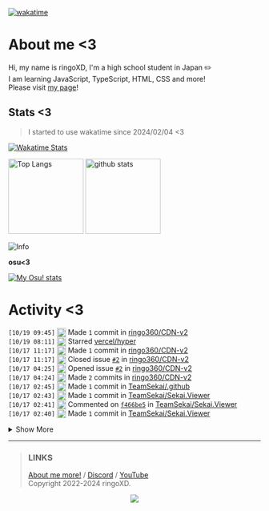 [![wakatime](https://wakatime.com/badge/user/018d71ab-3f96-48fe-973b-2f7b3d50ecc9.svg)](https://wakatime.com/@018d71ab-3f96-48fe-973b-2f7b3d50ecc9)

# About me <3
<!--
<a href="https://ringoxd.pages.dev"><img src="https://avatars.githubusercontent.com/u/105296365" align="right"></a>
-->

Hi, my name is ringoXD, I'm a high school student in Japan ✏️<br>
I am learning JavaScript, TypeScript, HTML, CSS and more!<br>
Please visit [my page](https://ringoxd.dev/)!

## Stats <3


> I started to use wakatime since 2024/02/04 <3

[![Wakatime Stats](https://github-readme-stats.vercel.app/api/wakatime?username=ringo360&layout=compact&theme=tokyonight)](https://wakatime.com/@ringo360)

<p align="left"> 
  <img alt="Top Langs" height="150px" src="https://github-readme-stats.vercel.app/api/top-langs/?username=ringo360&layout=compact&count_private=true&show_icons=true&theme=tokyonight&custom_title=Used%20Languages!" />
  <img alt="github stats" height="150px" src="https://github-readme-stats.vercel.app/api?username=ringo360&count_private=true&show_icons=true&show_icons=true&theme=tokyonight&custom_title=My%20stats%20<3" />
</p>

![Info](http://github-profile-summary-cards.vercel.app/api/cards/profile-details?username=ringo360&theme=tokyonight)


**osu<3**

[![My Osu! stats](https://osu-sig.vercel.app/card?user=P360Rythm&mode=std&lang=en&blur=6&animation=true&hue=307&mini=true)](https://osu.ppy.sh/users/24734251/)

<!--[![Github activity graph](https://github-readme-activity-graph.vercel.app/graph?username=ringo360&bg_color=000024&color=00ff00&line=8080ff&point=d0d0ff&area=true&hide_border=true)](https://github.com/ashutosh00710/github-readme-activity-graph)-->
<!--[![github-chart](https://github-chart.vercel.app/api?user=ringo360)]-->

# Activity <3
<!--START_SECTION:activity-->
`[10/19 09:45]` <img alt="📝" src="https://github.com/cheesits456/github-activity-readme/raw/master/icons/commit.png" align="top" height="18"> Made `1` commit in [ringo360/CDN-v2](https://github.com/ringo360/CDN-v2)  
`[10/19 08:11]` <img alt="⭐" src="https://github.com/cheesits456/github-activity-readme/raw/master/icons/star.png" align="top" height="18"> Starred [vercel/hyper](https://github.com/vercel/hyper)  
`[10/17 11:17]` <img alt="📝" src="https://github.com/cheesits456/github-activity-readme/raw/master/icons/commit.png" align="top" height="18"> Made `1` commit in [ringo360/CDN-v2](https://github.com/ringo360/CDN-v2)  
`[10/17 11:17]` <img alt="❗️" src="https://github.com/cheesits456/github-activity-readme/raw/master/icons/issue.png" align="top" height="18"> Closed issue [`#2`](https://github.com//ringo360/CDN-v2/issues/2 'init.tsをつくる') in [ringo360/CDN-v2](https://github.com/ringo360/CDN-v2)  
`[10/17 04:25]` <img alt="❗️" src="https://github.com/cheesits456/github-activity-readme/raw/master/icons/issue.png" align="top" height="18"> Opened issue [`#2`](https://github.com//ringo360/CDN-v2/issues/2 'init.tsをつくる') in [ringo360/CDN-v2](https://github.com/ringo360/CDN-v2)  
`[10/17 04:24]` <img alt="📝" src="https://github.com/cheesits456/github-activity-readme/raw/master/icons/commit.png" align="top" height="18"> Made `2` commits in [ringo360/CDN-v2](https://github.com/ringo360/CDN-v2)  
`[10/17 02:45]` <img alt="📝" src="https://github.com/cheesits456/github-activity-readme/raw/master/icons/commit.png" align="top" height="18"> Made `1` commit in [TeamSekai/.github](https://github.com/TeamSekai/.github)  
`[10/17 02:43]` <img alt="📝" src="https://github.com/cheesits456/github-activity-readme/raw/master/icons/commit.png" align="top" height="18"> Made `1` commit in [TeamSekai/Sekai.Viewer](https://github.com/TeamSekai/Sekai.Viewer)  
`[10/17 02:41]` <img alt="🗣" src="https://github.com/cheesits456/github-activity-readme/raw/master/icons/comment.png" align="top" height="18"> Commented on [`f466be5`](https://github.com/TeamSekai/Sekai.Viewer/commit/f466be5edaba4c9e93a551bbd6208deb0ba2e4c4#commitcomment-148034846) in [TeamSekai/Sekai.Viewer](https://github.com/TeamSekai/Sekai.Viewer)  
`[10/17 02:40]` <img alt="📝" src="https://github.com/cheesits456/github-activity-readme/raw/master/icons/commit.png" align="top" height="18"> Made `1` commit in [TeamSekai/Sekai.Viewer](https://github.com/TeamSekai/Sekai.Viewer)  

<details><summary>Show More</summary>

`[10/17 02:36]` <img alt="📝" src="https://github.com/cheesits456/github-activity-readme/raw/master/icons/commit.png" align="top" height="18"> Made `1` commit in [TeamSekai/Sekai.Explode](https://github.com/TeamSekai/Sekai.Explode)  
`[10/16 01:40]` <img alt="❗️" src="https://github.com/cheesits456/github-activity-readme/raw/master/icons/issue.png" align="top" height="18"> Opened issue [`#1`](https://github.com//ringo360/CDN-v2/issues/1 'offsetの追加') in [ringo360/CDN-v2](https://github.com/ringo360/CDN-v2)  
`[10/15 10:03]` <img alt="➕" src="https://github.com/cheesits456/github-activity-readme/raw/master/icons/create-repo.png" align="top" height="18"> Created repository [ringo360/web-player](https://github.com/ringo360/web-player)  
`[10/15 10:03]` <img alt="📂" src="https://github.com/cheesits456/github-activity-readme/raw/master/icons/create-branch.png" align="top" height="18"> Created branch [`main`](https://github.com/ringo360/web-player/tree/main) in [ringo360/web-player](https://github.com/ringo360/web-player)  
`[10/15 08:14]` <img alt="📝" src="https://github.com/cheesits456/github-activity-readme/raw/master/icons/commit.png" align="top" height="18"> Made `6` commits in [ringo360/canvas-asobi](https://github.com/ringo360/canvas-asobi)  
`[10/14 23:48]` <img alt="⭐" src="https://github.com/cheesits456/github-activity-readme/raw/master/icons/star.png" align="top" height="18"> Starred [takejohn/aiscript-engine](https://github.com/takejohn/aiscript-engine)  
`[10/12 12:20]` <img alt="📝" src="https://github.com/cheesits456/github-activity-readme/raw/master/icons/commit.png" align="top" height="18"> Made `2` commits in [ringo360/1kb](https://github.com/ringo360/1kb)  
`[10/12 11:59]` <img alt="➕" src="https://github.com/cheesits456/github-activity-readme/raw/master/icons/create-repo.png" align="top" height="18"> Created repository [ringo360/1kb](https://github.com/ringo360/1kb)  
`[10/12 11:59]` <img alt="📂" src="https://github.com/cheesits456/github-activity-readme/raw/master/icons/create-branch.png" align="top" height="18"> Created branch [`main`](https://github.com/ringo360/1kb/tree/main) in [ringo360/1kb](https://github.com/ringo360/1kb)  
`[10/12 06:18]` <img alt="⭐" src="https://github.com/cheesits456/github-activity-readme/raw/master/icons/star.png" align="top" height="18"> Starred [iiordanov/remote-desktop-clients](https://github.com/iiordanov/remote-desktop-clients)  
`[10/11 09:19]` <img alt="⭐" src="https://github.com/cheesits456/github-activity-readme/raw/master/icons/star.png" align="top" height="18"> Starred [addi00000/empyrean](https://github.com/addi00000/empyrean)  
`[10/11 00:57]` <img alt="⭐" src="https://github.com/cheesits456/github-activity-readme/raw/master/icons/star.png" align="top" height="18"> Starred [yt-dlp/yt-dlp](https://github.com/yt-dlp/yt-dlp)  
`[10/10 05:24]` <img alt="➕" src="https://github.com/cheesits456/github-activity-readme/raw/master/icons/create-repo.png" align="top" height="18"> Created repository [ringo360/isSafeURL](https://github.com/ringo360/isSafeURL)  
`[10/10 05:24]` <img alt="📂" src="https://github.com/cheesits456/github-activity-readme/raw/master/icons/create-branch.png" align="top" height="18"> Created branch [`main`](https://github.com/ringo360/isSafeURL/tree/main) in [ringo360/isSafeURL](https://github.com/ringo360/isSafeURL)  
`[10/10 05:23]` <img alt="⭐" src="https://github.com/cheesits456/github-activity-readme/raw/master/icons/star.png" align="top" height="18"> Starred [ccbikai/loooooooooooooooooooooooooooooooooooooooooooooooooooooooooooooo.ong](https://github.com/ccbikai/loooooooooooooooooooooooooooooooooooooooooooooooooooooooooooooo.ong)  
`[10/08 08:10]` <img alt="📝" src="https://github.com/cheesits456/github-activity-readme/raw/master/icons/commit.png" align="top" height="18"> Made `6` commits in [ringo360/canvas-asobi](https://github.com/ringo360/canvas-asobi)  
`[10/08 07:07]` <img alt="📂" src="https://github.com/cheesits456/github-activity-readme/raw/master/icons/create-branch.png" align="top" height="18"> Created branch [`main`](https://github.com/ringo360/canvas-asobi/tree/main) in [ringo360/canvas-asobi](https://github.com/ringo360/canvas-asobi)  
`[10/08 07:07]` <img alt="➕" src="https://github.com/cheesits456/github-activity-readme/raw/master/icons/create-repo.png" align="top" height="18"> Created repository [ringo360/canvas-asobi](https://github.com/ringo360/canvas-asobi)  
`[10/08 05:15]` <img alt="⭐" src="https://github.com/cheesits456/github-activity-readme/raw/master/icons/star.png" align="top" height="18"> Starred [stackblitz/bolt.new](https://github.com/stackblitz/bolt.new)  
`[10/07 23:28]` <img alt="⭐" src="https://github.com/cheesits456/github-activity-readme/raw/master/icons/star.png" align="top" height="18"> Starred [otoneko1102/randplus-buffer](https://github.com/otoneko1102/randplus-buffer)  
`[10/06 11:29]` <img alt="📂" src="https://github.com/cheesits456/github-activity-readme/raw/master/icons/create-branch.png" align="top" height="18"> Created branch `main` in <span title="Private Repo">`🔒ringo360/RapidDos`</span>  
`[10/06 11:29]` <img alt="➕" src="https://github.com/cheesits456/github-activity-readme/raw/master/icons/create-repo.png" align="top" height="18"> Created repository <span title="Private Repo">`🔒ringo360/RapidDos`</span>  
`[10/06 09:03]` <img alt="⭐" src="https://github.com/cheesits456/github-activity-readme/raw/master/icons/star.png" align="top" height="18"> Starred [Team-BTMC/osu-radio](https://github.com/Team-BTMC/osu-radio)  
`[10/06 09:03]` <img alt="⭐" src="https://github.com/cheesits456/github-activity-readme/raw/master/icons/star.png" align="top" height="18"> Starred [otoneko1102/discord-userapp](https://github.com/otoneko1102/discord-userapp)  
`[10/05 19:03]` <img alt="📝" src="https://github.com/cheesits456/github-activity-readme/raw/master/icons/commit.png" align="top" height="18"> Made `2` commits in <span title="Private Repo">`🔒TeamSekai/Sekai.Viewer`</span>  
`[10/05 17:50]` <img alt="❗️" src="https://github.com/cheesits456/github-activity-readme/raw/master/icons/issue.png" align="top" height="18"> Closed issue `#1` in <span title="Private Repo">`🔒TeamSekai/Sekai.Viewer`</span>  
`[10/05 17:50]` <img alt="📝" src="https://github.com/cheesits456/github-activity-readme/raw/master/icons/commit.png" align="top" height="18"> Made `3` commits in <span title="Private Repo">`🔒TeamSekai/Sekai.Viewer`</span>  
`[10/05 09:37]` <img alt="📝" src="https://github.com/cheesits456/github-activity-readme/raw/master/icons/commit.png" align="top" height="18"> Made `9` commits in [ringo360/CDN-v2](https://github.com/ringo360/CDN-v2)  
`[10/03 12:42]` <img alt="⭐" src="https://github.com/cheesits456/github-activity-readme/raw/master/icons/star.png" align="top" height="18"> Starred [skick1234/DisTube](https://github.com/skick1234/DisTube)  
`[10/03 04:39]` <img alt="⭐" src="https://github.com/cheesits456/github-activity-readme/raw/master/icons/star.png" align="top" height="18"> Starred [EndstoneMC/endstone](https://github.com/EndstoneMC/endstone)  
`[10/02 12:05]` <img alt="📝" src="https://github.com/cheesits456/github-activity-readme/raw/master/icons/commit.png" align="top" height="18"> Made `2` commits in [ringo360/djs-tutorial](https://github.com/ringo360/djs-tutorial)  
`[10/02 11:24]` <img alt="⭐" src="https://github.com/cheesits456/github-activity-readme/raw/master/icons/star.png" align="top" height="18"> Starred [elviswolcott/seti-icons](https://github.com/elviswolcott/seti-icons)  
`[10/02 10:09]` <img alt="⭐" src="https://github.com/cheesits456/github-activity-readme/raw/master/icons/star.png" align="top" height="18"> Starred [hatoo/oha](https://github.com/hatoo/oha)  
`[10/02 09:27]` <img alt="📝" src="https://github.com/cheesits456/github-activity-readme/raw/master/icons/commit.png" align="top" height="18"> Made `3` commits in [ringo360/Rust-HelloWorld](https://github.com/ringo360/Rust-HelloWorld)  
`[10/02 08:17]` <img alt="📂" src="https://github.com/cheesits456/github-activity-readme/raw/master/icons/create-branch.png" align="top" height="18"> Created branch [`main`](https://github.com/ringo360/Rust-HelloWorld/tree/main) in [ringo360/Rust-HelloWorld](https://github.com/ringo360/Rust-HelloWorld)  
`[10/02 08:17]` <img alt="➕" src="https://github.com/cheesits456/github-activity-readme/raw/master/icons/create-repo.png" align="top" height="18"> Created repository [ringo360/Rust-HelloWorld](https://github.com/ringo360/Rust-HelloWorld)  
`[10/02 07:06]` <img alt="📝" src="https://github.com/cheesits456/github-activity-readme/raw/master/icons/commit.png" align="top" height="18"> Made `3` commits in [ringo360/djs-docs](https://github.com/ringo360/djs-docs)  
`[10/01 11:47]` <img alt="⭐" src="https://github.com/cheesits456/github-activity-readme/raw/master/icons/star.png" align="top" height="18"> Starred [NaeCqde/email-worker-discord](https://github.com/NaeCqde/email-worker-discord)  
`[09/30 04:09]` <img alt="📝" src="https://github.com/cheesits456/github-activity-readme/raw/master/icons/commit.png" align="top" height="18"> Made `3` commits in <span title="Private Repo">`🔒ringo360/Simplest-Dos`</span>  
`[09/30 02:44]` <img alt="➕" src="https://github.com/cheesits456/github-activity-readme/raw/master/icons/create-repo.png" align="top" height="18"> Created repository <span title="Private Repo">`🔒ringo360/Simplest-Dos`</span>  
`[09/30 02:44]` <img alt="📂" src="https://github.com/cheesits456/github-activity-readme/raw/master/icons/create-branch.png" align="top" height="18"> Created branch `main` in <span title="Private Repo">`🔒ringo360/Simplest-Dos`</span>  
`[09/30 01:45]` <img alt="📝" src="https://github.com/cheesits456/github-activity-readme/raw/master/icons/commit.png" align="top" height="18"> Made `3` commits in <span title="Private Repo">`🔒ringo360/Verify`</span>  
`[09/30 00:08]` <img alt="⭐" src="https://github.com/cheesits456/github-activity-readme/raw/master/icons/star.png" align="top" height="18"> Starred [VectorClient/Releases](https://github.com/VectorClient/Releases)  
`[09/29 13:08]` <img alt="⭐" src="https://github.com/cheesits456/github-activity-readme/raw/master/icons/star.png" align="top" height="18"> Starred [ysdragon/StreamBot](https://github.com/ysdragon/StreamBot)  
`[09/26 05:55]` <img alt="⭐" src="https://github.com/cheesits456/github-activity-readme/raw/master/icons/star.png" align="top" height="18"> Starred [TKperson/Nuking-Discord-Server-Bot-Nuke-Bot](https://github.com/TKperson/Nuking-Discord-Server-Bot-Nuke-Bot)  
`[09/25 05:24]` <img alt="⭐" src="https://github.com/cheesits456/github-activity-readme/raw/master/icons/star.png" align="top" height="18"> Starred [VadimBoev/FlappyBird](https://github.com/VadimBoev/FlappyBird)  
`[09/24 14:28]` <img alt="⭐" src="https://github.com/cheesits456/github-activity-readme/raw/master/icons/star.png" align="top" height="18"> Starred [Kolhax/Vape-V4-Crack](https://github.com/Kolhax/Vape-V4-Crack)  
`[09/24 14:11]` <img alt="🗣" src="https://github.com/cheesits456/github-activity-readme/raw/master/icons/comment.png" align="top" height="18"> Commented on [`#1159`](https://github.com//sindresorhus/execa/issues/1159 'How do I fix ERR_PACKAGE_PATH_NOT_EXPORTED ?') in [sindresorhus/execa](https://github.com/sindresorhus/execa)  
`[09/24 14:11]` <img alt="❗️" src="https://github.com/cheesits456/github-activity-readme/raw/master/icons/issue.png" align="top" height="18"> Closed issue [`#1159`](https://github.com//sindresorhus/execa/issues/1159 'How do I fix ERR_PACKAGE_PATH_NOT_EXPORTED ?') in [sindresorhus/execa](https://github.com/sindresorhus/execa)  
`[09/24 14:09]` <img alt="📝" src="https://github.com/cheesits456/github-activity-readme/raw/master/icons/commit.png" align="top" height="18"> Made `1` commit in [ringo360/exec-trigger](https://github.com/ringo360/exec-trigger)  
`[09/24 06:57]` <img alt="📝" src="https://github.com/cheesits456/github-activity-readme/raw/master/icons/commit.png" align="top" height="18"> Made `1` commit in [ringo360/wakeup-and-sleep-frontend](https://github.com/ringo360/wakeup-and-sleep-frontend)  
`[09/23 15:33]` <img alt="📝" src="https://github.com/cheesits456/github-activity-readme/raw/master/icons/commit.png" align="top" height="18"> Made `3` commits in <span title="Private Repo">`🔒ringo360/Verify`</span>  
`[09/23 14:06]` <img alt="🗣" src="https://github.com/cheesits456/github-activity-readme/raw/master/icons/comment.png" align="top" height="18"> Commented on [`#1159`](https://github.com//sindresorhus/execa/issues/1159 'How do I fix ERR_PACKAGE_PATH_NOT_EXPORTED ?') in [sindresorhus/execa](https://github.com/sindresorhus/execa)  
`[09/23 02:10]` <img alt="⭐" src="https://github.com/cheesits456/github-activity-readme/raw/master/icons/star.png" align="top" height="18"> Starred [hUwUtao/Iris](https://github.com/hUwUtao/Iris)  
`[09/23 02:01]` <img alt="🗣" src="https://github.com/cheesits456/github-activity-readme/raw/master/icons/comment.png" align="top" height="18"> Commented on [`#1159`](https://github.com//sindresorhus/execa/issues/1159 'How do I fix ERR_PACKAGE_PATH_NOT_EXPORTED ?') in [sindresorhus/execa](https://github.com/sindresorhus/execa)  
`[09/22 16:35]` <img alt="📝" src="https://github.com/cheesits456/github-activity-readme/raw/master/icons/commit.png" align="top" height="18"> Made `1` commit in <span title="Private Repo">`🔒ringo360/Verify`</span>  
`[09/22 07:14]` <img alt="❗️" src="https://github.com/cheesits456/github-activity-readme/raw/master/icons/issue.png" align="top" height="18"> Opened issue [`#1159`](https://github.com//sindresorhus/execa/issues/1159 'How to fix ERR_PACKAGE_PATH_NOT_EXPORTED ?') in [sindresorhus/execa](https://github.com/sindresorhus/execa)  
`[09/22 07:09]` <img alt="📝" src="https://github.com/cheesits456/github-activity-readme/raw/master/icons/commit.png" align="top" height="18"> Made `2` commits in <span title="Private Repo">`🔒ringo360/exec-trigger`</span>  
`[09/22 06:04]` <img alt="⭐" src="https://github.com/cheesits456/github-activity-readme/raw/master/icons/star.png" align="top" height="18"> Starred [sindresorhus/execa](https://github.com/sindresorhus/execa)  
`[09/22 03:59]` <img alt="📂" src="https://github.com/cheesits456/github-activity-readme/raw/master/icons/create-branch.png" align="top" height="18"> Created branch [`master`](https://github.com/ringo360/djs-docs/tree/master) in [ringo360/djs-docs](https://github.com/ringo360/djs-docs)  
`[09/22 03:59]` <img alt="➕" src="https://github.com/cheesits456/github-activity-readme/raw/master/icons/create-repo.png" align="top" height="18"> Created repository [ringo360/djs-docs](https://github.com/ringo360/djs-docs)  
`[09/21 14:13]` <img alt="📂" src="https://github.com/cheesits456/github-activity-readme/raw/master/icons/create-branch.png" align="top" height="18"> Created branch `master` in <span title="Private Repo">`🔒ringo360/exec-trigger`</span>  
`[09/21 14:11]` <img alt="➕" src="https://github.com/cheesits456/github-activity-readme/raw/master/icons/create-repo.png" align="top" height="18"> Created repository <span title="Private Repo">`🔒ringo360/exec-trigger`</span>  
`[09/21 13:57]` <img alt="📂" src="https://github.com/cheesits456/github-activity-readme/raw/master/icons/create-branch.png" align="top" height="18"> Created branch [`feature/discord-notify`](https://github.com/ringo360/f5si-autoupdater/tree/feature/discord-notify) in [ringo360/f5si-autoupdater](https://github.com/ringo360/f5si-autoupdater)  
`[09/21 13:57]` <img alt="❗️" src="https://github.com/cheesits456/github-activity-readme/raw/master/icons/issue.png" align="top" height="18"> Opened issue [`#2`](https://github.com//ringo360/f5si-autoupdater/issues/2 'Discordへの通知') in [ringo360/f5si-autoupdater](https://github.com/ringo360/f5si-autoupdater)  
`[09/21 13:56]` <img alt="📂" src="https://github.com/cheesits456/github-activity-readme/raw/master/icons/create-branch.png" align="top" height="18"> Created branch [`feature/send-req`](https://github.com/ringo360/f5si-autoupdater/tree/feature/send-req) in [ringo360/f5si-autoupdater](https://github.com/ringo360/f5si-autoupdater)  
`[09/21 13:55]` <img alt="❗️" src="https://github.com/cheesits456/github-activity-readme/raw/master/icons/issue.png" align="top" height="18"> Opened issue [`#1`](https://github.com//ringo360/f5si-autoupdater/issues/1 '(私的利用のための)外部サーバーとの連携') in [ringo360/f5si-autoupdater](https://github.com/ringo360/f5si-autoupdater)  
`[09/21 13:53]` <img alt="📝" src="https://github.com/cheesits456/github-activity-readme/raw/master/icons/commit.png" align="top" height="18"> Made `5` commits in [ringo360/f5si-autoupdater](https://github.com/ringo360/f5si-autoupdater)  
`[09/20 08:57]` <img alt="📂" src="https://github.com/cheesits456/github-activity-readme/raw/master/icons/create-branch.png" align="top" height="18"> Created branch [`main`](https://github.com/ringo360/ifconfig-edge/tree/main) in [ringo360/ifconfig-edge](https://github.com/ringo360/ifconfig-edge)  
`[09/20 08:57]` <img alt="➕" src="https://github.com/cheesits456/github-activity-readme/raw/master/icons/create-repo.png" align="top" height="18"> Created repository [ringo360/ifconfig-edge](https://github.com/ringo360/ifconfig-edge)  
`[09/19 13:18]` <img alt="⭐" src="https://github.com/cheesits456/github-activity-readme/raw/master/icons/star.png" align="top" height="18"> Starred [arkenfox/user.js](https://github.com/arkenfox/user.js)  
`[09/19 09:23]` <img alt="➕" src="https://github.com/cheesits456/github-activity-readme/raw/master/icons/create-repo.png" align="top" height="18"> Created repository [ringo360/f5si-autoupdater](https://github.com/ringo360/f5si-autoupdater)  
`[09/19 09:23]` <img alt="📂" src="https://github.com/cheesits456/github-activity-readme/raw/master/icons/create-branch.png" align="top" height="18"> Created branch [`main`](https://github.com/ringo360/f5si-autoupdater/tree/main) in [ringo360/f5si-autoupdater](https://github.com/ringo360/f5si-autoupdater)  
`[09/19 08:07]` <img alt="⭐" src="https://github.com/cheesits456/github-activity-readme/raw/master/icons/star.png" align="top" height="18"> Starred [NixOS/nixpkgs](https://github.com/NixOS/nixpkgs)  
`[09/19 07:41]` <img alt="📝" src="https://github.com/cheesits456/github-activity-readme/raw/master/icons/commit.png" align="top" height="18"> Made `1` commit in [ringo360/wakeup-and-sleep-frontend](https://github.com/ringo360/wakeup-and-sleep-frontend)  
`[09/19 00:01]` <img alt="⭐" src="https://github.com/cheesits456/github-activity-readme/raw/master/icons/star.png" align="top" height="18"> Starred [mirielnet/lisna-web](https://github.com/mirielnet/lisna-web)  
`[09/18 23:16]` <img alt="⭐" src="https://github.com/cheesits456/github-activity-readme/raw/master/icons/star.png" align="top" height="18"> Starred [leerob/next-saas-starter](https://github.com/leerob/next-saas-starter)  
`[09/16 07:20]` <img alt="📝" src="https://github.com/cheesits456/github-activity-readme/raw/master/icons/commit.png" align="top" height="18"> Made `6` commits in [ringo360/wakeup-and-sleep-frontend](https://github.com/ringo360/wakeup-and-sleep-frontend)  
`[09/16 04:39]` <img alt="📝" src="https://github.com/cheesits456/github-activity-readme/raw/master/icons/commit.png" align="top" height="18"> Made `3` commits in [ringo360/latency-test](https://github.com/ringo360/latency-test)  
`[09/15 17:41]` <img alt="📂" src="https://github.com/cheesits456/github-activity-readme/raw/master/icons/create-branch.png" align="top" height="18"> Created branch [`master`](https://github.com/ringo360/latency-test/tree/master) in [ringo360/latency-test](https://github.com/ringo360/latency-test)  
`[09/15 17:41]` <img alt="➕" src="https://github.com/cheesits456/github-activity-readme/raw/master/icons/create-repo.png" align="top" height="18"> Created repository [ringo360/latency-test](https://github.com/ringo360/latency-test)  
`[09/15 10:44]` <img alt="📝" src="https://github.com/cheesits456/github-activity-readme/raw/master/icons/commit.png" align="top" height="18"> Made `1` commit in <span title="Private Repo">`🔒ringo360/Quick-VCNuker`</span>  
`[09/15 09:23]` <img alt="📂" src="https://github.com/cheesits456/github-activity-readme/raw/master/icons/create-branch.png" align="top" height="18"> Created branch `main` in <span title="Private Repo">`🔒ringo360/Quick-VCNuker`</span>  
`[09/15 09:23]` <img alt="➕" src="https://github.com/cheesits456/github-activity-readme/raw/master/icons/create-repo.png" align="top" height="18"> Created repository <span title="Private Repo">`🔒ringo360/Quick-VCNuker`</span>  
`[09/15 07:26]` <img alt="📂" src="https://github.com/cheesits456/github-activity-readme/raw/master/icons/create-branch.png" align="top" height="18"> Created branch `master` in <span title="Private Repo">`🔒TeamOasisMC/Website`</span>  
`[09/15 07:26]` <img alt="➕" src="https://github.com/cheesits456/github-activity-readme/raw/master/icons/create-repo.png" align="top" height="18"> Created repository <span title="Private Repo">`🔒TeamOasisMC/Website`</span>  
`[09/15 07:25]` <img alt="📝" src="https://github.com/cheesits456/github-activity-readme/raw/master/icons/commit.png" align="top" height="18"> Made `1` commit in [ringo360/Java_tamesi](https://github.com/ringo360/Java_tamesi)  
`[09/14 23:43]` <img alt="⭐" src="https://github.com/cheesits456/github-activity-readme/raw/master/icons/star.png" align="top" height="18"> Starred [DevLeoko/AdvancedBan](https://github.com/DevLeoko/AdvancedBan)  
`[09/14 23:36]` <img alt="⭐" src="https://github.com/cheesits456/github-activity-readme/raw/master/icons/star.png" align="top" height="18"> Starred [TheNewEconomy/EconomyCore](https://github.com/TheNewEconomy/EconomyCore)  
`[09/14 07:01]` <img alt="🗣" src="https://github.com/cheesits456/github-activity-readme/raw/master/icons/comment.png" align="top" height="18"> Commented on [`#459`](https://github.com//shalldie/vscode-background/issues/459 '[Bug Report] 最新的code-insider 1.94.0中，插件失效') in [shalldie/vscode-background](https://github.com/shalldie/vscode-background)  
`[09/13 00:18]` <img alt="⭐" src="https://github.com/cheesits456/github-activity-readme/raw/master/icons/star.png" align="top" height="18"> Starred [reklamajansimiz/diep.io-hacks-cheats-mods](https://github.com/reklamajansimiz/diep.io-hacks-cheats-mods)  
`[09/13 00:01]` <img alt="⭐" src="https://github.com/cheesits456/github-activity-readme/raw/master/icons/star.png" align="top" height="18"> Starred [Walkoud/raidbotdiscord](https://github.com/Walkoud/raidbotdiscord)  
`[09/12 09:55]` <img alt="📝" src="https://github.com/cheesits456/github-activity-readme/raw/master/icons/commit.png" align="top" height="18"> Made `4` commits in <span title="Private Repo">`🔒ringo360/selfbot`</span>  
`[09/12 08:10]` <img alt="📝" src="https://github.com/cheesits456/github-activity-readme/raw/master/icons/commit.png" align="top" height="18"> Made `3` commits in [ringo360/wakeup-and-sleep-frontend](https://github.com/ringo360/wakeup-and-sleep-frontend)  
`[09/12 06:51]` <img alt="🗣" src="https://github.com/cheesits456/github-activity-readme/raw/master/icons/comment.png" align="top" height="18"> Commented on [`#7`](https://github.com//ringo360/wakeup-and-sleep-frontend/issues/7 '睡眠時間の目標を決められるようにする') in [ringo360/wakeup-and-sleep-frontend](https://github.com/ringo360/wakeup-and-sleep-frontend)  
`[09/12 06:51]` <img alt="❗️" src="https://github.com/cheesits456/github-activity-readme/raw/master/icons/issue.png" align="top" height="18"> Closed issue [`#7`](https://github.com//ringo360/wakeup-and-sleep-frontend/issues/7 '睡眠時間の目標を決められるようにする') in [ringo360/wakeup-and-sleep-frontend](https://github.com/ringo360/wakeup-and-sleep-frontend)  
`[09/12 06:51]` <img alt="❗️" src="https://github.com/cheesits456/github-activity-readme/raw/master/icons/issue.png" align="top" height="18"> Opened issue [`#10`](https://github.com//ringo360/wakeup-and-sleep-frontend/issues/10 'コード整理') in [ringo360/wakeup-and-sleep-frontend](https://github.com/ringo360/wakeup-and-sleep-frontend)  
`[09/12 06:47]` <img alt="📝" src="https://github.com/cheesits456/github-activity-readme/raw/master/icons/commit.png" align="top" height="18"> Made `1` commit in [ringo360/wakeup-and-sleep-frontend](https://github.com/ringo360/wakeup-and-sleep-frontend)  
`[09/12 00:27]` <img alt="❗️" src="https://github.com/cheesits456/github-activity-readme/raw/master/icons/issue.png" align="top" height="18"> Opened issue `#2` in <span title="Private Repo">`🔒ringo360/selfbot`</span>  
`[09/12 00:26]` <img alt="❗️" src="https://github.com/cheesits456/github-activity-readme/raw/master/icons/issue.png" align="top" height="18"> Opened issue `#1` in <span title="Private Repo">`🔒ringo360/selfbot`</span>  
`[09/12 00:09]` <img alt="⭐" src="https://github.com/cheesits456/github-activity-readme/raw/master/icons/star.png" align="top" height="18"> Starred [defineprogramming/phindapidocs](https://github.com/defineprogramming/phindapidocs)  
`[09/11 12:00]` <img alt="📝" src="https://github.com/cheesits456/github-activity-readme/raw/master/icons/commit.png" align="top" height="18"> Made `3` commits in <span title="Private Repo">`🔒ringo360/blog`</span>  
`[09/10 09:48]` <img alt="📂" src="https://github.com/cheesits456/github-activity-readme/raw/master/icons/create-branch.png" align="top" height="18"> Created branch [`master`](https://github.com/ringo360/Java_tamesi/tree/master) in [ringo360/Java_tamesi](https://github.com/ringo360/Java_tamesi)  
`[09/10 09:48]` <img alt="➕" src="https://github.com/cheesits456/github-activity-readme/raw/master/icons/create-repo.png" align="top" height="18"> Created repository [ringo360/Java_tamesi](https://github.com/ringo360/Java_tamesi)  
`[09/10 08:02]` <img alt="📝" src="https://github.com/cheesits456/github-activity-readme/raw/master/icons/commit.png" align="top" height="18"> Made `8` commits in [ringo360/wakeup-and-sleep-frontend](https://github.com/ringo360/wakeup-and-sleep-frontend)  
`[09/09 12:32]` <img alt="🗣" src="https://github.com/cheesits456/github-activity-readme/raw/master/icons/comment.png" align="top" height="18"> Commented on [`#6`](https://github.com//ringo360/wakeup-and-sleep-frontend/issues/6 '誤った操作の取り消し') in [ringo360/wakeup-and-sleep-frontend](https://github.com/ringo360/wakeup-and-sleep-frontend)  
`[09/09 12:32]` <img alt="❗️" src="https://github.com/cheesits456/github-activity-readme/raw/master/icons/issue.png" align="top" height="18"> Closed issue [`#6`](https://github.com//ringo360/wakeup-and-sleep-frontend/issues/6 '誤った操作の取り消し') in [ringo360/wakeup-and-sleep-frontend](https://github.com/ringo360/wakeup-and-sleep-frontend)  
`[09/09 12:32]` <img alt="❗️" src="https://github.com/cheesits456/github-activity-readme/raw/master/icons/issue.png" align="top" height="18"> Closed issue [`#9`](https://github.com//ringo360/wakeup-and-sleep-frontend/issues/9 '起床・睡眠・朝食ボタンを用意する + 手動で日付を入力可能にする') in [ringo360/wakeup-and-sleep-frontend](https://github.com/ringo360/wakeup-and-sleep-frontend)  
`[09/09 11:26]` <img alt="❗️" src="https://github.com/cheesits456/github-activity-readme/raw/master/icons/issue.png" align="top" height="18"> Closed issue [`#8`](https://github.com//ringo360/wakeup-and-sleep-frontend/issues/8 '朝食のチェックボックス+コメント') in [ringo360/wakeup-and-sleep-frontend](https://github.com/ringo360/wakeup-and-sleep-frontend)  
`[09/09 11:26]` <img alt="📝" src="https://github.com/cheesits456/github-activity-readme/raw/master/icons/commit.png" align="top" height="18"> Made `1` commit in [ringo360/wakeup-and-sleep-frontend](https://github.com/ringo360/wakeup-and-sleep-frontend)  
`[09/09 06:25]` <img alt="❗️" src="https://github.com/cheesits456/github-activity-readme/raw/master/icons/issue.png" align="top" height="18"> Opened issue [`#14`](https://github.com//ringo360/wakeup-and-sleep-app/issues/14 'GET /v1/sleepで渡すデータをサーバーサイドで処理する') in [ringo360/wakeup-and-sleep-app](https://github.com/ringo360/wakeup-and-sleep-app)  
`[09/09 02:11]` <img alt="🗣" src="https://github.com/cheesits456/github-activity-readme/raw/master/icons/comment.png" align="top" height="18"> Commented on [`#8`](https://github.com//ringo360/wakeup-and-sleep-frontend/issues/8 '朝食のチェックボックス+コメント') in [ringo360/wakeup-and-sleep-frontend](https://github.com/ringo360/wakeup-and-sleep-frontend)  
`[09/09 02:11]` <img alt="🗣" src="https://github.com/cheesits456/github-activity-readme/raw/master/icons/comment.png" align="top" height="18"> Commented on [`#8`](https://github.com//ringo360/wakeup-and-sleep-frontend/issues/8 '朝食のチェックボックス+コメント') in [ringo360/wakeup-and-sleep-frontend](https://github.com/ringo360/wakeup-and-sleep-frontend)  
`[09/08 07:47]` <img alt="📝" src="https://github.com/cheesits456/github-activity-readme/raw/master/icons/commit.png" align="top" height="18"> Made `10` commits in [ringo360/wakeup-and-sleep-frontend](https://github.com/ringo360/wakeup-and-sleep-frontend)  
`[09/07 06:39]` <img alt="📂" src="https://github.com/cheesits456/github-activity-readme/raw/master/icons/create-branch.png" align="top" height="18"> Created branch `main` in <span title="Private Repo">`🔒ringo360/antifilter-instance`</span>  
`[09/07 06:39]` <img alt="➕" src="https://github.com/cheesits456/github-activity-readme/raw/master/icons/create-repo.png" align="top" height="18"> Created repository <span title="Private Repo">`🔒ringo360/antifilter-instance`</span>  
`[09/06 06:13]` <img alt="➕" src="https://github.com/cheesits456/github-activity-readme/raw/master/icons/create-repo.png" align="top" height="18"> Created repository [ringo360/websocket-test](https://github.com/ringo360/websocket-test)  
`[09/06 06:13]` <img alt="📂" src="https://github.com/cheesits456/github-activity-readme/raw/master/icons/create-branch.png" align="top" height="18"> Created branch [`main`](https://github.com/ringo360/websocket-test/tree/main) in [ringo360/websocket-test](https://github.com/ringo360/websocket-test)  
`[09/05 22:48]` <img alt="⭐" src="https://github.com/cheesits456/github-activity-readme/raw/master/icons/star.png" align="top" height="18"> Starred [mirielnet/web](https://github.com/mirielnet/web)  
`[09/04 12:53]` <img alt="🗣" src="https://github.com/cheesits456/github-activity-readme/raw/master/icons/comment.png" align="top" height="18"> Commented on `#1` in <span title="Private Repo">`🔒NaeCqde/okazuri_bot`</span>  
`[09/04 12:52]` <img alt="📝" src="https://github.com/cheesits456/github-activity-readme/raw/master/icons/commit.png" align="top" height="18"> Made `1` commit in <span title="Private Repo">`🔒NaeCqde/okazuri_bot`</span>  
`[09/04 04:22]` <img alt="📝" src="https://github.com/cheesits456/github-activity-readme/raw/master/icons/commit.png" align="top" height="18"> Made `1` commit in <span title="Private Repo">`🔒ringo360/selfbot`</span>  
`[09/03 23:39]` <img alt="⭐" src="https://github.com/cheesits456/github-activity-readme/raw/master/icons/star.png" align="top" height="18"> Starred [RustScan/RustScan](https://github.com/RustScan/RustScan)  
`[09/02 16:04]` <img alt="📝" src="https://github.com/cheesits456/github-activity-readme/raw/master/icons/commit.png" align="top" height="18"> Made `5` commits in <span title="Private Repo">`🔒NaeCqde/okazuri_bot`</span>  
`[09/01 11:17]` <img alt="📂" src="https://github.com/cheesits456/github-activity-readme/raw/master/icons/create-branch.png" align="top" height="18"> Created branch [`main`](https://github.com/ringo360/mc-status-cli/tree/main) in [ringo360/mc-status-cli](https://github.com/ringo360/mc-status-cli)  
`[09/01 11:17]` <img alt="➕" src="https://github.com/cheesits456/github-activity-readme/raw/master/icons/create-repo.png" align="top" height="18"> Created repository [ringo360/mc-status-cli](https://github.com/ringo360/mc-status-cli)  
`[09/01 07:47]` <img alt="📂" src="https://github.com/cheesits456/github-activity-readme/raw/master/icons/create-branch.png" align="top" height="18"> Created branch `feature/add-sites` in <span title="Private Repo">`🔒NaeCqde/okazuri_bot`</span>  
`[09/01 04:48]` <img alt="📝" src="https://github.com/cheesits456/github-activity-readme/raw/master/icons/commit.png" align="top" height="18"> Made `3` commits in [ringo360/raknet-scanner](https://github.com/ringo360/raknet-scanner)  
`[08/30 16:05]` <img alt="📝" src="https://github.com/cheesits456/github-activity-readme/raw/master/icons/commit.png" align="top" height="18"> Made `3` commits in [ringo360/purge-all](https://github.com/ringo360/purge-all)  
`[08/30 07:54]` <img alt="📝" src="https://github.com/cheesits456/github-activity-readme/raw/master/icons/commit.png" align="top" height="18"> Made `2` commits in [ringo360/wakeup-and-sleep-frontend](https://github.com/ringo360/wakeup-and-sleep-frontend)  
`[08/30 07:08]` <img alt="📝" src="https://github.com/cheesits456/github-activity-readme/raw/master/icons/commit.png" align="top" height="18"> Made `7` commits in [ringo360/wakeup-and-sleep-app](https://github.com/ringo360/wakeup-and-sleep-app)  
`[08/30 06:46]` <img alt="📝" src="https://github.com/cheesits456/github-activity-readme/raw/master/icons/commit.png" align="top" height="18"> Made `2` commits in [ringo360/wakeup-and-sleep-frontend](https://github.com/ringo360/wakeup-and-sleep-frontend)  
`[08/29 16:36]` <img alt="⭐" src="https://github.com/cheesits456/github-activity-readme/raw/master/icons/star.png" align="top" height="18"> Starred [SkidderMC/FDPClient](https://github.com/SkidderMC/FDPClient)  
`[08/29 14:42]` <img alt="📝" src="https://github.com/cheesits456/github-activity-readme/raw/master/icons/commit.png" align="top" height="18"> Made `12` commits in [ringo360/wakeup-and-sleep-frontend](https://github.com/ringo360/wakeup-and-sleep-frontend)  
`[08/29 10:44]` <img alt="🗣" src="https://github.com/cheesits456/github-activity-readme/raw/master/icons/comment.png" align="top" height="18"> Commented on [`#1`](https://github.com//ringo360/purge-all/issues/1 '@ts-ignore、消してください') in [ringo360/purge-all](https://github.com/ringo360/purge-all)  
`[08/29 10:44]` <img alt="❗️" src="https://github.com/cheesits456/github-activity-readme/raw/master/icons/issue.png" align="top" height="18"> Closed issue [`#1`](https://github.com//ringo360/purge-all/issues/1 '@ts-ignore、消してください') in [ringo360/purge-all](https://github.com/ringo360/purge-all)  
`[08/29 04:01]` <img alt="🎉" src="https://github.com/cheesits456/github-activity-readme/raw/master/icons/merge.png" align="top" height="18"> Merged PR [`#2`](https://github.com//ringo360/purge-all/pull/2 'Fix: TypeCheck') in [ringo360/purge-all](https://github.com/ringo360/purge-all)  
`[08/29 04:01]` <img alt="📝" src="https://github.com/cheesits456/github-activity-readme/raw/master/icons/commit.png" align="top" height="18"> Made `2` commits in [ringo360/purge-all](https://github.com/ringo360/purge-all)  
`[08/29 04:00]` <img alt="🔍" src="https://github.com/cheesits456/github-activity-readme/raw/master/icons/review.png" align="top" height="18"> Reviewed [`#2`](https://github.com//ringo360/purge-all/pull/2 'Fix: TypeCheck') in [ringo360/purge-all](https://github.com/ringo360/purge-all)  
`[08/29 02:40]` <img alt="❗️" src="https://github.com/cheesits456/github-activity-readme/raw/master/icons/issue.png" align="top" height="18"> Opened issue [`#1`](https://github.com//ringo360/purge-all/issues/1 '@ts-ignore、消してください') in [ringo360/purge-all](https://github.com/ringo360/purge-all)  
`[08/28 17:47]` <img alt="📝" src="https://github.com/cheesits456/github-activity-readme/raw/master/icons/commit.png" align="top" height="18"> Made `3` commits in [ringo360/purge-all](https://github.com/ringo360/purge-all)  
`[08/28 14:51]` <img alt="➕" src="https://github.com/cheesits456/github-activity-readme/raw/master/icons/create-repo.png" align="top" height="18"> Created repository [ringo360/purge-all](https://github.com/ringo360/purge-all)  
`[08/28 14:51]` <img alt="📂" src="https://github.com/cheesits456/github-activity-readme/raw/master/icons/create-branch.png" align="top" height="18"> Created branch [`main`](https://github.com/ringo360/purge-all/tree/main) in [ringo360/purge-all](https://github.com/ringo360/purge-all)  
`[08/28 14:50]` <img alt="📝" src="https://github.com/cheesits456/github-activity-readme/raw/master/icons/commit.png" align="top" height="18"> Made `2` commits in [ringo360/wakeup-and-sleep-frontend](https://github.com/ringo360/wakeup-and-sleep-frontend)  
`[08/28 14:50]` <img alt="📝" src="https://github.com/cheesits456/github-activity-readme/raw/master/icons/commit.png" align="top" height="18"> Made `2` commits in [ringo360/wakeup-and-sleep-app](https://github.com/ringo360/wakeup-and-sleep-app)  
`[08/28 09:54]` <img alt="📝" src="https://github.com/cheesits456/github-activity-readme/raw/master/icons/commit.png" align="top" height="18"> Made `1` commit in [ringo360/vpngate-checker](https://github.com/ringo360/vpngate-checker)  
`[08/28 09:03]` <img alt="📝" src="https://github.com/cheesits456/github-activity-readme/raw/master/icons/commit.png" align="top" height="18"> Made `5` commits in [ringo360/wakeup-and-sleep-frontend](https://github.com/ringo360/wakeup-and-sleep-frontend)  
`[08/27 08:50]` <img alt="📝" src="https://github.com/cheesits456/github-activity-readme/raw/master/icons/commit.png" align="top" height="18"> Made `1` commit in [ringo360/wakeup-and-sleep-app](https://github.com/ringo360/wakeup-and-sleep-app)  
`[08/26 23:00]` <img alt="⭐" src="https://github.com/cheesits456/github-activity-readme/raw/master/icons/star.png" align="top" height="18"> Starred [sarperavci/CloudflareBypassForScraping](https://github.com/sarperavci/CloudflareBypassForScraping)  
`[08/26 06:36]` <img alt="⭐" src="https://github.com/cheesits456/github-activity-readme/raw/master/icons/star.png" align="top" height="18"> Starred [zen-browser/desktop](https://github.com/zen-browser/desktop)  
`[08/24 13:42]` <img alt="🗣" src="https://github.com/cheesits456/github-activity-readme/raw/master/icons/comment.png" align="top" height="18"> Commented on [`#1`](https://github.com//ringo360/SimpleDos/issues/1 'いけないんだ:angry:') in [ringo360/SimpleDos](https://github.com/ringo360/SimpleDos)  
`[08/24 13:41]` <img alt="⭐" src="https://github.com/cheesits456/github-activity-readme/raw/master/icons/star.png" align="top" height="18"> Starred [1-Rasky-1/kansibot-rewrite](https://github.com/1-Rasky-1/kansibot-rewrite)  
`[08/24 05:39]` <img alt="❗️" src="https://github.com/cheesits456/github-activity-readme/raw/master/icons/issue.png" align="top" height="18"> Opened issue [`#9`](https://github.com//ringo360/wakeup-and-sleep-frontend/issues/9 '起床・睡眠・朝食ボタンを用意する + 手動で日付を入力可能にする') in [ringo360/wakeup-and-sleep-frontend](https://github.com/ringo360/wakeup-and-sleep-frontend)  
`[08/24 03:22]` <img alt="⭐" src="https://github.com/cheesits456/github-activity-readme/raw/master/icons/star.png" align="top" height="18"> Starred [crashmax-dev/fireworks-js](https://github.com/crashmax-dev/fireworks-js)  
`[08/24 02:01]` <img alt="📝" src="https://github.com/cheesits456/github-activity-readme/raw/master/icons/commit.png" align="top" height="18"> Made `2` commits in [ringo360/wakeup-and-sleep-frontend](https://github.com/ringo360/wakeup-and-sleep-frontend)  
`[08/24 01:48]` <img alt="📝" src="https://github.com/cheesits456/github-activity-readme/raw/master/icons/commit.png" align="top" height="18"> Made `1` commit in [ringo360/wakeup-and-sleep-app](https://github.com/ringo360/wakeup-and-sleep-app)  
`[08/23 13:45]` <img alt="❗️" src="https://github.com/cheesits456/github-activity-readme/raw/master/icons/issue.png" align="top" height="18"> Closed issue [`#13`](https://github.com//ringo360/wakeup-and-sleep-app/issues/13 '就寝と起床の処理をひっくり返す') in [ringo360/wakeup-and-sleep-app](https://github.com/ringo360/wakeup-and-sleep-app)  
`[08/23 13:45]` <img alt="📝" src="https://github.com/cheesits456/github-activity-readme/raw/master/icons/commit.png" align="top" height="18"> Made `2` commits in [ringo360/wakeup-and-sleep-frontend](https://github.com/ringo360/wakeup-and-sleep-frontend)  
`[08/23 12:23]` <img alt="⭐" src="https://github.com/cheesits456/github-activity-readme/raw/master/icons/star.png" align="top" height="18"> Starred [rhinobase/hono-rate-limiter](https://github.com/rhinobase/hono-rate-limiter)  
`[08/23 10:41]` <img alt="📝" src="https://github.com/cheesits456/github-activity-readme/raw/master/icons/commit.png" align="top" height="18"> Made `1` commit in [ringo360/quickDeleter](https://github.com/ringo360/quickDeleter)  
`[08/23 09:52]` <img alt="📝" src="https://github.com/cheesits456/github-activity-readme/raw/master/icons/commit.png" align="top" height="18"> Made `3` commits in [ringo360/wakeup-and-sleep-frontend](https://github.com/ringo360/wakeup-and-sleep-frontend)  
`[08/22 23:26]` <img alt="⭐" src="https://github.com/cheesits456/github-activity-readme/raw/master/icons/star.png" align="top" height="18"> Starred [EbookFoundation/free-programming-books](https://github.com/EbookFoundation/free-programming-books)  
`[08/22 23:26]` <img alt="⭐" src="https://github.com/cheesits456/github-activity-readme/raw/master/icons/star.png" align="top" height="18"> Starred [kamranahmedse/developer-roadmap](https://github.com/kamranahmedse/developer-roadmap)  
`[08/22 23:10]` <img alt="❗️" src="https://github.com/cheesits456/github-activity-readme/raw/master/icons/issue.png" align="top" height="18"> Closed issue [`#1`](https://github.com//ringo360/wakeup-and-sleep-frontend/issues/1 '就寝・起床の連続押しを阻止する') in [ringo360/wakeup-and-sleep-frontend](https://github.com/ringo360/wakeup-and-sleep-frontend)  
`[08/22 23:10]` <img alt="🗣" src="https://github.com/cheesits456/github-activity-readme/raw/master/icons/comment.png" align="top" height="18"> Commented on [`#1`](https://github.com//ringo360/wakeup-and-sleep-frontend/issues/1 '就寝・起床の連続押しを阻止する') in [ringo360/wakeup-and-sleep-frontend](https://github.com/ringo360/wakeup-and-sleep-frontend)  
`[08/22 23:09]` <img alt="🗣" src="https://github.com/cheesits456/github-activity-readme/raw/master/icons/comment.png" align="top" height="18"> Commented on [`#4`](https://github.com//ringo360/wakeup-and-sleep-frontend/issues/4 'ログインページの垢作成ボタンの位置') in [ringo360/wakeup-and-sleep-frontend](https://github.com/ringo360/wakeup-and-sleep-frontend)  
`[08/22 23:09]` <img alt="❗️" src="https://github.com/cheesits456/github-activity-readme/raw/master/icons/issue.png" align="top" height="18"> Closed issue [`#4`](https://github.com//ringo360/wakeup-and-sleep-frontend/issues/4 'ログインページの垢作成ボタンの位置') in [ringo360/wakeup-and-sleep-frontend](https://github.com/ringo360/wakeup-and-sleep-frontend)  
`[08/22 23:09]` <img alt="🗣" src="https://github.com/cheesits456/github-activity-readme/raw/master/icons/comment.png" align="top" height="18"> Commented on [`#5`](https://github.com//ringo360/wakeup-and-sleep-frontend/issues/5 'String contains non ISO-8859-1 code point.') in [ringo360/wakeup-and-sleep-frontend](https://github.com/ringo360/wakeup-and-sleep-frontend)  
`[08/22 23:09]` <img alt="❗️" src="https://github.com/cheesits456/github-activity-readme/raw/master/icons/issue.png" align="top" height="18"> Closed issue [`#5`](https://github.com//ringo360/wakeup-and-sleep-frontend/issues/5 'String contains non ISO-8859-1 code point.') in [ringo360/wakeup-and-sleep-frontend](https://github.com/ringo360/wakeup-and-sleep-frontend)  
`[08/22 14:12]` <img alt="⭐" src="https://github.com/cheesits456/github-activity-readme/raw/master/icons/star.png" align="top" height="18"> Starred [wheremyfoodat/Panda3DS](https://github.com/wheremyfoodat/Panda3DS)  
`[08/22 13:44]` <img alt="📝" src="https://github.com/cheesits456/github-activity-readme/raw/master/icons/commit.png" align="top" height="18"> Made `1` commit in [ringo360/quickDeleter](https://github.com/ringo360/quickDeleter)  
`[08/22 13:33]` <img alt="⭐" src="https://github.com/cheesits456/github-activity-readme/raw/master/icons/star.png" align="top" height="18"> Starred [shadps4-emu/shadPS4](https://github.com/shadps4-emu/shadPS4)  
`[08/22 08:15]` <img alt="❗️" src="https://github.com/cheesits456/github-activity-readme/raw/master/icons/issue.png" align="top" height="18"> Opened issue [`#13`](https://github.com//ringo360/wakeup-and-sleep-app/issues/13 '就寝と起床の処理をひっくり返す') in [ringo360/wakeup-and-sleep-app](https://github.com/ringo360/wakeup-and-sleep-app)  
`[08/22 08:15]` <img alt="❗️" src="https://github.com/cheesits456/github-activity-readme/raw/master/icons/issue.png" align="top" height="18"> Opened issue [`#12`](https://github.com//ringo360/wakeup-and-sleep-app/issues/12 'Invalid Date') in [ringo360/wakeup-and-sleep-app](https://github.com/ringo360/wakeup-and-sleep-app)  
`[08/22 08:14]` <img alt="📝" src="https://github.com/cheesits456/github-activity-readme/raw/master/icons/commit.png" align="top" height="18"> Made `1` commit in [ringo360/wakeup-and-sleep-app](https://github.com/ringo360/wakeup-and-sleep-app)  
`[08/22 08:14]` <img alt="📝" src="https://github.com/cheesits456/github-activity-readme/raw/master/icons/commit.png" align="top" height="18"> Made `1` commit in [ringo360/wakeup-and-sleep-frontend](https://github.com/ringo360/wakeup-and-sleep-frontend)  
`[08/22 08:01]` <img alt="📝" src="https://github.com/cheesits456/github-activity-readme/raw/master/icons/commit.png" align="top" height="18"> Made `1` commit in [ringo360/wakeup-and-sleep-app](https://github.com/ringo360/wakeup-and-sleep-app)  
`[08/22 07:58]` <img alt="📝" src="https://github.com/cheesits456/github-activity-readme/raw/master/icons/commit.png" align="top" height="18"> Made `2` commits in [ringo360/wakeup-and-sleep-frontend](https://github.com/ringo360/wakeup-and-sleep-frontend)  
`[08/22 07:54]` <img alt="📝" src="https://github.com/cheesits456/github-activity-readme/raw/master/icons/commit.png" align="top" height="18"> Made `7` commits in [ringo360/wakeup-and-sleep-app](https://github.com/ringo360/wakeup-and-sleep-app)  
`[08/22 07:32]` <img alt="📝" src="https://github.com/cheesits456/github-activity-readme/raw/master/icons/commit.png" align="top" height="18"> Made `2` commits in [ringo360/wakeup-and-sleep-frontend](https://github.com/ringo360/wakeup-and-sleep-frontend)  
`[08/21 08:58]` <img alt="🗣" src="https://github.com/cheesits456/github-activity-readme/raw/master/icons/comment.png" align="top" height="18"> Commented on [`#1`](https://github.com//ringo360/SimpleDos/issues/1 'いけないんだ:angry:') in [ringo360/SimpleDos](https://github.com/ringo360/SimpleDos)  
`[08/21 08:43]` <img alt="📝" src="https://github.com/cheesits456/github-activity-readme/raw/master/icons/commit.png" align="top" height="18"> Made `6` commits in [ringo360/quickDeleter](https://github.com/ringo360/quickDeleter)  
`[08/21 04:09]` <img alt="➕" src="https://github.com/cheesits456/github-activity-readme/raw/master/icons/create-repo.png" align="top" height="18"> Created repository [ringo360/quickDeleter](https://github.com/ringo360/quickDeleter)  
`[08/21 04:09]` <img alt="📂" src="https://github.com/cheesits456/github-activity-readme/raw/master/icons/create-branch.png" align="top" height="18"> Created branch [`main`](https://github.com/ringo360/quickDeleter/tree/main) in [ringo360/quickDeleter](https://github.com/ringo360/quickDeleter)  
`[08/20 08:11]` <img alt="📝" src="https://github.com/cheesits456/github-activity-readme/raw/master/icons/commit.png" align="top" height="18"> Made `7` commits in [ringo360/wakeup-and-sleep-frontend](https://github.com/ringo360/wakeup-and-sleep-frontend)  
`[08/20 00:53]` <img alt="📝" src="https://github.com/cheesits456/github-activity-readme/raw/master/icons/commit.png" align="top" height="18"> Made `1` commit in [ringo360/wakeup-and-sleep-app](https://github.com/ringo360/wakeup-and-sleep-app)  
`[08/19 23:07]` <img alt="⭐" src="https://github.com/cheesits456/github-activity-readme/raw/master/icons/star.png" align="top" height="18"> Starred [discordjs/RPC](https://github.com/discordjs/RPC)  
`[08/19 08:14]` <img alt="⭐" src="https://github.com/cheesits456/github-activity-readme/raw/master/icons/star.png" align="top" height="18"> Starred [jpwinsup/blog](https://github.com/jpwinsup/blog)  
`[08/19 08:07]` <img alt="📝" src="https://github.com/cheesits456/github-activity-readme/raw/master/icons/commit.png" align="top" height="18"> Made `2` commits in [ringo360/wakeup-and-sleep-frontend](https://github.com/ringo360/wakeup-and-sleep-frontend)  
`[08/19 08:07]` <img alt="📝" src="https://github.com/cheesits456/github-activity-readme/raw/master/icons/commit.png" align="top" height="18"> Made `2` commits in [ringo360/wakeup-and-sleep-app](https://github.com/ringo360/wakeup-and-sleep-app)  
`[08/18 15:08]` <img alt="⭐" src="https://github.com/cheesits456/github-activity-readme/raw/master/icons/star.png" align="top" height="18"> Starred [dejvokep/safe-net](https://github.com/dejvokep/safe-net)  
`[08/17 14:44]` <img alt="📝" src="https://github.com/cheesits456/github-activity-readme/raw/master/icons/commit.png" align="top" height="18"> Made `1` commit in <span title="Private Repo">`🔒ringo360/selfbot`</span>  
`[08/16 05:52]` <img alt="❗️" src="https://github.com/cheesits456/github-activity-readme/raw/master/icons/issue.png" align="top" height="18"> Opened issue [`#8`](https://github.com//ringo360/wakeup-and-sleep-frontend/issues/8 '朝食のチェックボックス+コメント') in [ringo360/wakeup-and-sleep-frontend](https://github.com/ringo360/wakeup-and-sleep-frontend)  
`[08/16 05:51]` <img alt="❗️" src="https://github.com/cheesits456/github-activity-readme/raw/master/icons/issue.png" align="top" height="18"> Opened issue [`#7`](https://github.com//ringo360/wakeup-and-sleep-frontend/issues/7 '睡眠時間の目標を決められるようにする') in [ringo360/wakeup-and-sleep-frontend](https://github.com/ringo360/wakeup-and-sleep-frontend)  
`[08/16 05:37]` <img alt="❗️" src="https://github.com/cheesits456/github-activity-readme/raw/master/icons/issue.png" align="top" height="18"> Opened issue [`#6`](https://github.com//ringo360/wakeup-and-sleep-frontend/issues/6 '誤った操作の取り消し') in [ringo360/wakeup-and-sleep-frontend](https://github.com/ringo360/wakeup-and-sleep-frontend)  
`[08/16 05:28]` <img alt="❗️" src="https://github.com/cheesits456/github-activity-readme/raw/master/icons/issue.png" align="top" height="18"> Opened issue [`#5`](https://github.com//ringo360/wakeup-and-sleep-frontend/issues/5 'String contains non ISO-8859-1 code point.') in [ringo360/wakeup-and-sleep-frontend](https://github.com/ringo360/wakeup-and-sleep-frontend)  
`[08/16 05:10]` <img alt="❗️" src="https://github.com/cheesits456/github-activity-readme/raw/master/icons/issue.png" align="top" height="18"> Opened issue [`#4`](https://github.com//ringo360/wakeup-and-sleep-frontend/issues/4 'ログインページの垢作成ボタンの位置') in [ringo360/wakeup-and-sleep-frontend](https://github.com/ringo360/wakeup-and-sleep-frontend)  
`[08/16 04:58]` <img alt="🗣" src="https://github.com/cheesits456/github-activity-readme/raw/master/icons/comment.png" align="top" height="18"> Commented on [`#9`](https://github.com//ringo360/wakeup-and-sleep-app/issues/9 'Tasks') in [ringo360/wakeup-and-sleep-app](https://github.com/ringo360/wakeup-and-sleep-app)  
`[08/16 04:57]` <img alt="🗣" src="https://github.com/cheesits456/github-activity-readme/raw/master/icons/comment.png" align="top" height="18"> Commented on [`#9`](https://github.com//ringo360/wakeup-and-sleep-app/issues/9 'Tasks') in [ringo360/wakeup-and-sleep-app](https://github.com/ringo360/wakeup-and-sleep-app)  
`[08/16 04:55]` <img alt="🗣" src="https://github.com/cheesits456/github-activity-readme/raw/master/icons/comment.png" align="top" height="18"> Commented on [`#11`](https://github.com//ringo360/wakeup-and-sleep-app/issues/11 'ユーザー登録画面の作成') in [ringo360/wakeup-and-sleep-app](https://github.com/ringo360/wakeup-and-sleep-app)  
`[08/16 04:55]` <img alt="❗️" src="https://github.com/cheesits456/github-activity-readme/raw/master/icons/issue.png" align="top" height="18"> Closed issue [`#11`](https://github.com//ringo360/wakeup-and-sleep-app/issues/11 'ユーザー登録画面の作成') in [ringo360/wakeup-and-sleep-app](https://github.com/ringo360/wakeup-and-sleep-app)  
`[08/16 04:52]` <img alt="📝" src="https://github.com/cheesits456/github-activity-readme/raw/master/icons/commit.png" align="top" height="18"> Made `3` commits in [ringo360/wakeup-and-sleep-frontend](https://github.com/ringo360/wakeup-and-sleep-frontend)  
`[08/15 17:18]` <img alt="📝" src="https://github.com/cheesits456/github-activity-readme/raw/master/icons/commit.png" align="top" height="18"> Made `1` commit in [ringo360/wakeup-and-sleep-app](https://github.com/ringo360/wakeup-and-sleep-app)  
`[08/14 15:19]` <img alt="⭐" src="https://github.com/cheesits456/github-activity-readme/raw/master/icons/star.png" align="top" height="18"> Starred [gprime31/WAF-bypass-xss-payloads](https://github.com/gprime31/WAF-bypass-xss-payloads)  
`[08/13 07:45]` <img alt="📝" src="https://github.com/cheesits456/github-activity-readme/raw/master/icons/commit.png" align="top" height="18"> Made `3` commits in <span title="Private Repo">`🔒ringo360/selfbot`</span>  
`[08/13 05:59]` <img alt="📝" src="https://github.com/cheesits456/github-activity-readme/raw/master/icons/commit.png" align="top" height="18"> Made `3` commits in <span title="Private Repo">`🔒ringo360/User-Watcher`</span>  
`[08/13 04:07]` <img alt="📝" src="https://github.com/cheesits456/github-activity-readme/raw/master/icons/commit.png" align="top" height="18"> Made `1` commit in [ringo360/SimpleDos](https://github.com/ringo360/SimpleDos)  
`[08/12 03:40]` <img alt="📂" src="https://github.com/cheesits456/github-activity-readme/raw/master/icons/create-branch.png" align="top" height="18"> Created branch `main` in <span title="Private Repo">`🔒ringo360/CDN-v2`</span>  
`[08/12 03:40]` <img alt="➕" src="https://github.com/cheesits456/github-activity-readme/raw/master/icons/create-repo.png" align="top" height="18"> Created repository <span title="Private Repo">`🔒ringo360/CDN-v2`</span>  
`[08/11 13:25]` <img alt="❗️" src="https://github.com/cheesits456/github-activity-readme/raw/master/icons/issue.png" align="top" height="18"> Opened issue `#5` in <span title="Private Repo">`🔒ringo360/hw`</span>  
`[08/11 13:25]` <img alt="❗️" src="https://github.com/cheesits456/github-activity-readme/raw/master/icons/issue.png" align="top" height="18"> Opened issue `#4` in <span title="Private Repo">`🔒ringo360/hw`</span>  
`[08/11 13:18]` <img alt="❗️" src="https://github.com/cheesits456/github-activity-readme/raw/master/icons/issue.png" align="top" height="18"> Opened issue `#3` in <span title="Private Repo">`🔒ringo360/hw`</span>  
`[08/11 13:18]` <img alt="❗️" src="https://github.com/cheesits456/github-activity-readme/raw/master/icons/issue.png" align="top" height="18"> Opened issue `#2` in <span title="Private Repo">`🔒ringo360/hw`</span>  
`[08/11 13:17]` <img alt="❗️" src="https://github.com/cheesits456/github-activity-readme/raw/master/icons/issue.png" align="top" height="18"> Opened issue `#1` in <span title="Private Repo">`🔒ringo360/hw`</span>  
`[08/11 13:16]` <img alt="📂" src="https://github.com/cheesits456/github-activity-readme/raw/master/icons/create-branch.png" align="top" height="18"> Created branch `main` in <span title="Private Repo">`🔒ringo360/hw`</span>  
`[08/11 13:16]` <img alt="➕" src="https://github.com/cheesits456/github-activity-readme/raw/master/icons/create-repo.png" align="top" height="18"> Created repository <span title="Private Repo">`🔒ringo360/hw`</span>  
`[08/11 11:04]` <img alt="📝" src="https://github.com/cheesits456/github-activity-readme/raw/master/icons/commit.png" align="top" height="18"> Made `5` commits in [ringo360/vpngate-checker](https://github.com/ringo360/vpngate-checker)  
`[08/10 14:26]` <img alt="⭐" src="https://github.com/cheesits456/github-activity-readme/raw/master/icons/star.png" align="top" height="18"> Starred [yuru7/udev-gothic](https://github.com/yuru7/udev-gothic)  

</details>
<!--END_SECTION:activity-->

***

> ### LINKS
> [About me more!](https://ringoxd.dev/) / [Discord](https://ringoxd.dev/discord/) / [YouTube](https://www.youtube.com/@ringo360xd)<br>
> Copyright 2022-2024 ringoXD.

<p align="center"><img src="https://profile-counter.glitch.me/ringo360/count.svg" /></p>
